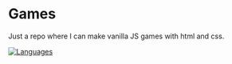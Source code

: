 # Games
Just a repo where I can make vanilla JS games with html and css.

[![Languages](https://github-readme-stats.vercel.app/api/top-langs/?username=siixty&layout=compact)](https://github.com/siixty/)

